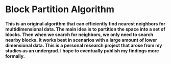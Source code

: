 # Block Partition Algorithm
#### This is an original algorithm that can efficiently find nearest neighbors for multidimensional data. The main idea is to partition the space into a set of blocks. Then when we search for neighbors, we only need to search nearby blocks. It works best in scenarios with a large amount of lower dimensional data. This is a personal research project that arose from my studies as an undergrad. I hope to eventually publish my findings more formally. 
